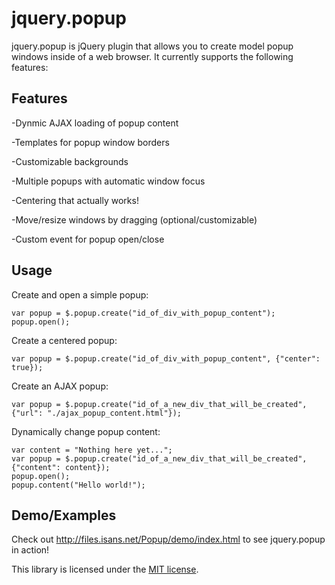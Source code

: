 jquery.popup
===============

jquery.popup is jQuery plugin that allows you to create model popup windows inside of a web browser. It currently supports the following features: 


Features
------

-Dynmic AJAX loading of popup content

-Templates for popup window borders

-Customizable backgrounds

-Multiple popups with automatic window focus

-Centering that actually works!

-Move/resize windows by dragging (optional/customizable)

-Custom event for popup open/close


Usage
------

Create and open a simple popup:
```
var popup = $.popup.create("id_of_div_with_popup_content");
popup.open();
```

Create a centered popup:
```
var popup = $.popup.create("id_of_div_with_popup_content", {"center": true});
```

Create an AJAX popup:
```
var popup = $.popup.create("id_of_a_new_div_that_will_be_created", {"url": "./ajax_popup_content.html"});
```

Dynamically change popup content:
```
var content = "Nothing here yet...";
var popup = $.popup.create("id_of_a_new_div_that_will_be_created", {"content": content});
popup.open();
popup.content("Hello world!");
```

Demo/Examples
------

Check out http://files.isans.net/Popup/demo/index.html to see jquery.popup in action!

This library is licensed under the [MIT license](http://www.opensource.org/licenses/mit-license.php).
